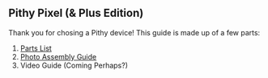 ## Pithy Pixel (& Plus Edition)

Thank you for chosing a Pithy device! This guide is made up of a few parts:
1. [Parts List](https://github.com/ioios-io/assembly/blob/main/PithyRange/PithyPixel/Parts.md)
2. [Photo Assembly Guide](https://github.com/ioios-io/assembly/blob/main/PithyRange/PithyPixel/Photo.md)
3. Video Guide (Coming Perhaps?)